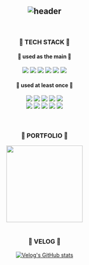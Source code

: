 <div align="center">
  
![header](https://capsule-render.vercel.app/api?type=transparent&text=JSERIN.dev&fontSize=60&desc=AspiringCoder&height=150&descSize=15&descAlign=65&descAlignY=70&fontColor=609966&animation=twinkling)
---
 <br/>
 
###  💎 TECH STACK 💎
#### 🔖 used as the main 🔖
<img src="https://img.shields.io/badge/JAVA-007396?style=for-the-badge&logo=Java&logoColor=white">
<img src="https://img.shields.io/badge/SpringBoot-6DB33F?style=for-the-badge&logo=Java&logoColor=white">
<img src="https://img.shields.io/badge/SpringSecurity-6DB33F?style=for-the-badge&logo=Java&logoColor=white">
<img src="https://img.shields.io/badge/MariaDB-003545?style=for-the-badge&logo=Java&logoColor=white">
<img src="https://img.shields.io/badge/intellij-000000?style=for-the-badge&logo=Java&logoColor=white">
<img src="https://img.shields.io/badge/Github-181717?style=for-the-badge&logo=Java&logoColor=white">

#### 📎 used at least once 📎
<img src="https://img.shields.io/badge/html5-E34F26?style=for-the-badge&logo=Java&logoColor=white">
<img src="https://img.shields.io/badge/css3-1572b6?style=for-the-badge&logo=Java&logoColor=white">
<img src="https://img.shields.io/badge/tailwind css-06b6d4?style=for-the-badge&logo=Java&logoColor=white">
<img src="https://img.shields.io/badge/bootstrap-7952b3?style=for-the-badge&logo=Java&logoColor=white">
<img src="https://img.shields.io/badge/jquery-0769AD?style=for-the-badge&logo=Java&logoColor=white">
<br/>
<img src="https://img.shields.io/badge/docker-2496ED?style=for-the-badge&logo=Java&logoColor=white">
<img src="https://img.shields.io/badge/centos-262577?style=for-the-badge&logo=Java&logoColor=white">
<img src="https://img.shields.io/badge/npm-F15833?style=for-the-badge&logo=Java&logoColor=white">
<img src="https://img.shields.io/badge/github action-2088FF?style=for-the-badge&logo=Java&logoColor=white">
<img src="https://img.shields.io/badge/ncs-03C75A?style=for-the-badge&logo=Java&logoColor=white">

<br/>
<br/>
<br/>

###  💎 PORTFOLIO 💎
<a href="https://www.notion.so/abd3dff179424f38837370d1cb54156c?pvs=4">
    <img src="https://i.imgur.com/iCqIu8j.png"
        style="height : 200px; margin-left : 8px; margin-right : 8px;"/>
</a>

<br/>
<br/>

###  💎 VELOG 💎
[![Velog's GitHub stats](https://velog-readme-stats.vercel.app/api/list?name=jsr3643)](https://velog.io/@jsr3643) 


 </div>
